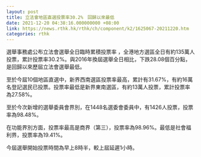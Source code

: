 ```yaml
---
layout: post
title: 立法會地區直選投票率30.2%　回歸以來最低
date: 2021-12-20 04:38:16.000000000 +08:00
link: https://news.rthk.hk/rthk/ch/component/k2/1625067-20211220.htm
categories: rthk
---
```


選舉事務處公布立法會選舉全日臨時累積投票率 ，全港地方選區全日有約135萬人投票，累計投票率30.2%。與2016年換屆選舉全日相比，下跌28.08個百分點，是回歸以來歷屆立法會選舉最低。

至於今屆10個地區直選中，新界西南選區投票率最高，累計有31.67%，有約16萬名登記選民已投票。投票率最低是新界東南選區，有約13萬人投票，累計投票率為27.58%。

至於今次新增的選舉委員會界別，在1448名選委會委員中，有1426人投票，投票率為98.48%。

在功能界別方面，投票率最高是商界（第三），投票率為98.96%。最低是社會福利界，投票率為19.41%。

今屆選舉開始投票時間為早上8時半，較上屆延遲1小時。
